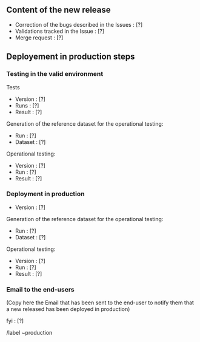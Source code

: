 ## Content of the new release

- Correction of the bugs described in the Issues : [?]
- Validations tracked in the Issue : [?]
- Merge request : [?]

## Deployement in production steps

### Testing in the valid environment

Tests
- Version : [?]
- Runs : [?]
- Result : [?]

Generation of the reference dataset for the operational testing:
- Run : [?]
- Dataset : [?]

Operational testing:
- Version : [?]
- Run : [?]
- Result : [?]

### Deployment in production

- Version : [?]

Generation of the reference dataset for the operational testing:
- Run : [?]
- Dataset : [?]

Operational testing:
- Version : [?]
- Run : [?]
- Result : [?]

### Email to the end-users

(Copy here the Email that has been sent to the end-user to notify them that a new released has been deployed in production)

fyi : [?]

/label ~production
